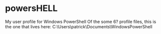 # powersHELL
My user profile for Windows PowerShell
Of the some 6? profile files, this is the one that lives here:
C:\Users\patrick\Documents\WindowsPowerShell

